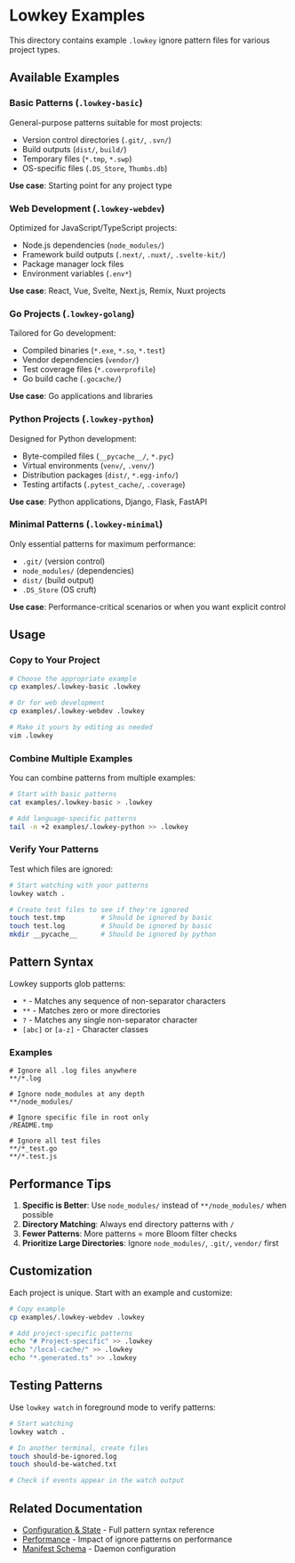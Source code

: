 # Lowkey Examples

This directory contains example `.lowkey` ignore pattern files for various project types.

## Available Examples

### Basic Patterns (`.lowkey-basic`)
General-purpose patterns suitable for most projects:
- Version control directories (`.git/`, `.svn/`)
- Build outputs (`dist/`, `build/`)
- Temporary files (`*.tmp`, `*.swp`)
- OS-specific files (`.DS_Store`, `Thumbs.db`)

**Use case**: Starting point for any project type

### Web Development (`.lowkey-webdev`)
Optimized for JavaScript/TypeScript projects:
- Node.js dependencies (`node_modules/`)
- Framework build outputs (`.next/`, `.nuxt/`, `.svelte-kit/`)
- Package manager lock files
- Environment variables (`.env*`)

**Use case**: React, Vue, Svelte, Next.js, Remix, Nuxt projects

### Go Projects (`.lowkey-golang`)
Tailored for Go development:
- Compiled binaries (`*.exe`, `*.so`, `*.test`)
- Vendor dependencies (`vendor/`)
- Test coverage files (`*.coverprofile`)
- Go build cache (`.gocache/`)

**Use case**: Go applications and libraries

### Python Projects (`.lowkey-python`)
Designed for Python development:
- Byte-compiled files (`__pycache__/`, `*.pyc`)
- Virtual environments (`venv/`, `.venv/`)
- Distribution packages (`dist/`, `*.egg-info/`)
- Testing artifacts (`.pytest_cache/`, `.coverage`)

**Use case**: Python applications, Django, Flask, FastAPI

### Minimal Patterns (`.lowkey-minimal`)
Only essential patterns for maximum performance:
- `.git/` (version control)
- `node_modules/` (dependencies)
- `dist/` (build output)
- `.DS_Store` (OS cruft)

**Use case**: Performance-critical scenarios or when you want explicit control

## Usage

### Copy to Your Project

```bash
# Choose the appropriate example
cp examples/.lowkey-basic .lowkey

# Or for web development
cp examples/.lowkey-webdev .lowkey

# Make it yours by editing as needed
vim .lowkey
```

### Combine Multiple Examples

You can combine patterns from multiple examples:

```bash
# Start with basic patterns
cat examples/.lowkey-basic > .lowkey

# Add language-specific patterns
tail -n +2 examples/.lowkey-python >> .lowkey
```

### Verify Your Patterns

Test which files are ignored:

```bash
# Start watching with your patterns
lowkey watch .

# Create test files to see if they're ignored
touch test.tmp         # Should be ignored by basic
touch test.log         # Should be ignored by basic
mkdir __pycache__      # Should be ignored by python
```

## Pattern Syntax

Lowkey supports glob patterns:

- `*` - Matches any sequence of non-separator characters
- `**` - Matches zero or more directories
- `?` - Matches any single non-separator character
- `[abc]` or `[a-z]` - Character classes

### Examples

```
# Ignore all .log files anywhere
**/*.log

# Ignore node_modules at any depth
**/node_modules/

# Ignore specific file in root only
/README.tmp

# Ignore all test files
**/*_test.go
**/*.test.js
```

## Performance Tips

1. **Specific is Better**: Use `node_modules/` instead of `**/node_modules/` when possible
2. **Directory Matching**: Always end directory patterns with `/`
3. **Fewer Patterns**: More patterns = more Bloom filter checks
4. **Prioritize Large Directories**: Ignore `node_modules/`, `.git/`, `vendor/` first

## Customization

Each project is unique. Start with an example and customize:

```bash
# Copy example
cp examples/.lowkey-webdev .lowkey

# Add project-specific patterns
echo "# Project-specific" >> .lowkey
echo "/local-cache/" >> .lowkey
echo "*.generated.ts" >> .lowkey
```

## Testing Patterns

Use `lowkey watch` in foreground mode to verify patterns:

```bash
# Start watching
lowkey watch .

# In another terminal, create files
touch should-be-ignored.log
touch should-be-watched.txt

# Check if events appear in the watch output
```

## Related Documentation

- [Configuration & State](../README.md#configuration--state) - Full pattern syntax reference
- [Performance](../README.md#performance) - Impact of ignore patterns on performance
- [Manifest Schema](../docs/guides/manifest-schema.md) - Daemon configuration
